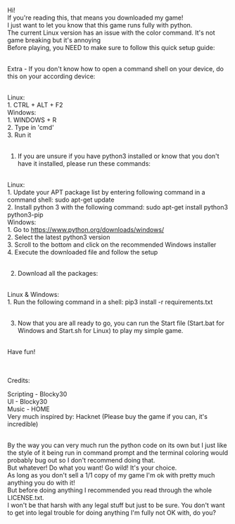 Hi!<br>
If you're reading this, that means you downloaded my game!<br>
I just want to let you know that this game runs fully with python.<br>
The current Linux version has an issue with the color command. It's not game breaking but it's annoying<br>
Before playing, you NEED to make sure to follow this quick setup guide:<br><br>

Extra - If you don't know how to open a command shell on your device, do this on your according device:<br><br>

Linux:<br>
    1. CTRL + ALT + F2<br>
Windows:<br>
    1. WINDOWS + R<br>
    2. Type in 'cmd'<br>
    3. Run it<br><br>

1. If you are unsure if you have python3 installed or know that you don't have it installed, please run these commands:<br><br>

Linux:<br>
    1. Update your APT package list by entering following command in a command shell: sudo apt-get update<br>
    2. Install python 3 with the following command: sudo apt-get install python3 python3-pip<br>
Windows:<br>
    1. Go to https://www.python.org/downloads/windows/<br>
    2. Select the latest python3 version<br>
    3. Scroll to the bottom and click on the recommended Windows installer<br>
    4. Execute the downloaded file and follow the setup<br><br>

2. Download all the packages:<br><br>

Linux & Windows:<br>
    1. Run the following command in a shell: pip3 install -r requirements.txt<br><br>

3. Now that you are all ready to go, you can run the Start file (Start.bat for Windows and Start.sh for Linux) to play my simple game.<br><br>

Have fun!<br><br><br>

Credits:<br>

Scripting - Blocky30<br>
UI - Blocky30<br>
Music - HOME<br>
Very much inspired by: Hacknet (Please buy the game if you can, it's incredible)<br><br>


By the way you can very much run the python code on its own but I just like the style of it being run in command prompt and the terminal coloring would probably bug out so I don't recommend doing that.<br>
But whatever! Do what you want! Go wild! It's your choice.<br>
As long as you don't sell a 1/1 copy of my game I'm ok with pretty much anything you do with it!<br>
But before doing anything I recommended you read through the whole LICENSE.txt.<br>
I won't be that harsh with any legal stuff but just to be sure. You don't want to get into legal trouble for doing anything I'm fully not OK with, do you?<br>
